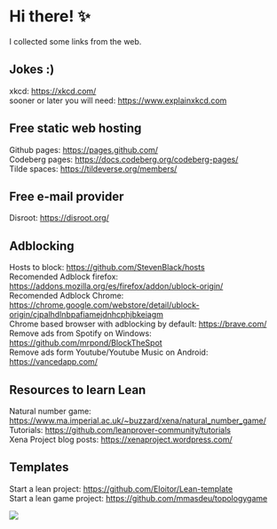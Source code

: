# Hi there! ✨

I collected some links from the web.

## Jokes :)
xkcd: https://xkcd.com/  
sooner or later you will need: https://www.explainxkcd.com

## Free static web hosting

Github pages: https://pages.github.com/  
Codeberg pages: https://docs.codeberg.org/codeberg-pages/  
Tilde spaces: https://tildeverse.org/members/  

## Free e-mail provider
Disroot: https://disroot.org/

## Adblocking

Hosts to block: https://github.com/StevenBlack/hosts  
Recomended Adblock firefox: https://addons.mozilla.org/es/firefox/addon/ublock-origin/  
Recomended Adblock Chrome: https://chrome.google.com/webstore/detail/ublock-origin/cjpalhdlnbpafiamejdnhcphjbkeiagm  
Chrome based browser with adblocking by default: https://brave.com/  
Remove ads from Spotify on Windows: https://github.com/mrpond/BlockTheSpot  
Remove ads form Youtube/Youtube Music on Android: https://vancedapp.com/

## Resources to learn Lean

Natural number game: https://www.ma.imperial.ac.uk/~buzzard/xena/natural_number_game/  
Tutorials: https://github.com/leanprover-community/tutorials  
Xena Project blog posts: https://xenaproject.wordpress.com/

## Templates

Start a lean project: https://github.com/Eloitor/Lean-template  
Start a lean game project: https://github.com/mmasdeu/topologygame


<!--
- 🔭 I’m currently working on ...
- 🌱 I’m currently learning ...
- 👯 I’m looking to collaborate on ...
- 🤔 I’m looking for help with ...
- 💬 Ask me about ...
- 📫 How to reach me: ...
- ⚡ Fun fact: ...
- ⚡ Fun fact
-->

![](https://github-readme-stats.vercel.app/api?username=Eloitor&show_icons=true&theme=dark&line_height=27&include_all_commits=true)
